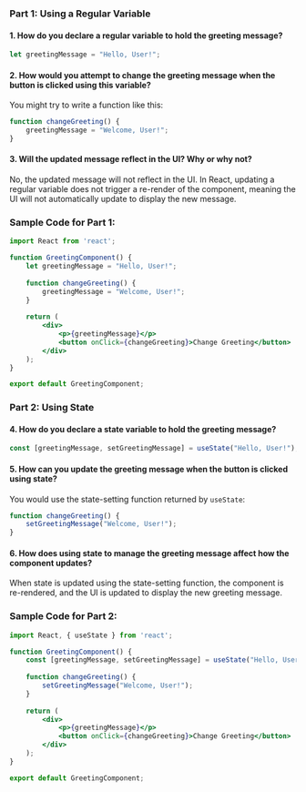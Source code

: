 ### Part 1: Using a Regular Variable

#### 1. How do you declare a regular variable to hold the greeting message?

```jsx
let greetingMessage = "Hello, User!";
```

#### 2. How would you attempt to change the greeting message when the button is clicked using this variable?

You might try to write a function like this:

```jsx
function changeGreeting() {
    greetingMessage = "Welcome, User!";
}
```

#### 3. Will the updated message reflect in the UI? Why or why not?

No, the updated message will not reflect in the UI. In React, updating a regular variable does not trigger a re-render of the component, meaning the UI will not automatically update to display the new message.

### Sample Code for Part 1:

```jsx
import React from 'react';

function GreetingComponent() {
    let greetingMessage = "Hello, User!";
    
    function changeGreeting() {
        greetingMessage = "Welcome, User!";
    }
    
    return (
        <div>
            <p>{greetingMessage}</p>
            <button onClick={changeGreeting}>Change Greeting</button>
        </div>
    );
}

export default GreetingComponent;
```

### Part 2: Using State

#### 4. How do you declare a state variable to hold the greeting message?

```jsx
const [greetingMessage, setGreetingMessage] = useState("Hello, User!");
```

#### 5. How can you update the greeting message when the button is clicked using state?

You would use the state-setting function returned by `useState`:

```jsx
function changeGreeting() {
    setGreetingMessage("Welcome, User!");
}
```

#### 6. How does using state to manage the greeting message affect how the component updates?

When state is updated using the state-setting function, the component is re-rendered, and the UI is updated to display the new greeting message.

### Sample Code for Part 2:

```jsx
import React, { useState } from 'react';

function GreetingComponent() {
    const [greetingMessage, setGreetingMessage] = useState("Hello, User!");
    
    function changeGreeting() {
        setGreetingMessage("Welcome, User!");
    }
    
    return (
        <div>
            <p>{greetingMessage}</p>
            <button onClick={changeGreeting}>Change Greeting</button>
        </div>
    );
}

export default GreetingComponent;
```
